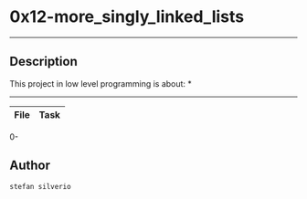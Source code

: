 # 0x12-more_singly_linked_lists
---
## Description

This project in low level programming is about:
*

---
File|Task
---|---
0-


## Author
`stefan silverio`